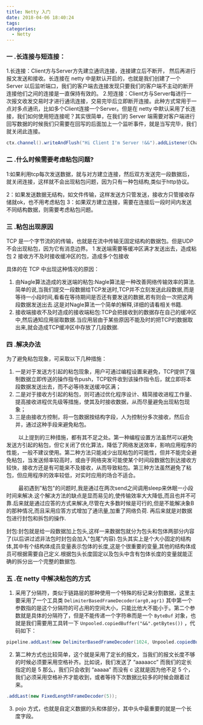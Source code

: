 ```yaml
---
title: Netty 入门
date: 2018-04-06 18:40:24
tags:
categories:
  - Netty
---
```


### 一 .长连接与短连接：
1.长连接：Client方与Server方先建立通讯连接，连接建立后不断开， 然后再进行报文发送和接收。长连接在 netty 中是默认开启的，也就是我们创建了一个 Server 以后监听端口，我们的客户端去连接发现只要我们的客户端不主动的断开连接他们之间的连接是一直保持有效的。
2.短连接：Client方与Server每进行一次报文收发交易时才进行通讯连接，交易完毕后立即断开连接。此种方式常用于一点对多点通讯，比如多个Client连接一个Server。但是在 netty 中默认采用了长连接，我们如何使用短连接呢？其实很简单，在我们的 Server 端需要对客户端进行回写数据的时候我们只需要在回写的后面加上一个监听事件，就是当写完毕，我们就关闭此连接。 

```java
ctx.channel().writeAndFlush("Hi Client I'm Server !&&").addListener(ChannelFutureListener.CLOSE);
```

### 二 .什么时候需要考虑粘包问题?

1:如果利用tcp每次发送数据，就与对方建立连接，然后双方发送完一段数据后，就关闭连接，这样就不会出现粘包问题，因为只有一种包结构,类似于http协议。

2：如果发送数据无结构，如文件传输，这样发送方只管发送，接收方只管接收存储就ok，也不用考虑粘包
		3：如果双方建立连接，需要在连接后一段时间内发送不同结构数据，则需要考虑粘包问题。

### 三 .粘包出现原因
TCP 是一个字节流的的传输，也就是在流中传输无固定结构的数据包。但是UDP不会出现粘包，因为它有消息边界。
1 发送端需要等缓冲区满才发送出去，造成粘包
2 接收方不及时接收缓冲区的包，造成多个包接收

具体的在 TCP 中出现这种情况的原因：

1. 由Nagle算法造成的发送端的粘包:Nagle算法是一种改善网络传输效率的算法.简单的说,当我们提交一段数据给TCP发送时,TCP并不立刻发送此段数据,而是等待一小段时间,看看在等待期间是否还有要发送的数据,若有则会一次把这两段数据发送出去.这是对Nagle算法一个简单的解释,详细的请看相关书籍.
2. 接收端接收不及时造成的接收端粘包:TCP会把接收到的数据存在自己的缓冲区中,然后通知应用层取数据.当应用层由于某些原因不能及时的把TCP的数据取出来,就会造成TCP缓冲区中存放了几段数据.
### 四 .解决办法
为了避免粘包现象，可采取以下几种措施：

1. 一是对于发送方引起的粘包现象，用户可通过编程设置来避免，TCP提供了强制数据立即传送的操作指令push，TCP软件收到该操作指令后，就立即将本段数据发送出去，而不必等待发送缓冲区满；
2. 二是对于接收方引起的粘包，则可通过优化程序设计、精简接收进程工作量、提高接收进程优先级等措施，使其及时接收数据，从而尽量避免出现粘包现象；
3. 三是由接收方控制，将一包数据按结构字段，人为控制分多次接收，然后合并，通过这种手段来避免粘包。

&emsp;&emsp;  以上提到的三种措施，都有其不足之处。第一种编程设置方法虽然可以避免发送方引起的粘包，但它关闭了优化算法，降低了网络发送效率，影响应用程序的性能，一般不建议使用。第二种方法只能减少出现粘包的可能性，但并不能完全避免粘包，当发送频率较高时，或由于网络突发可能使某个时间段数据包到达接收方较快，接收方还是有可能来不及接收，从而导致粘包。第三种方法虽然避免了粘包，但应用程序的效率较低，对实时应用的场合不适合。

&emsp;&emsp;  最初遇到"粘包"的问题时,我是通过在两次send之间调用sleep来休眠一小段时间来解决.这个解决方法的缺点是显而易见的,使传输效率大大降低,而且也并不可靠.后来就是通过应答的方式来解决,尽管在大多数时候是可行的,但是不能解决象B的那种情况,而且采用应答方式增加了通讯量,加重了网络负荷. 再后来就是对数据包进行封包和拆包的操作.

​     封包:封包就是给一段数据加上包头,这样一来数据包就分为包头和包体两部分内容了(以后讲过滤非法包时封包会加入"包尾"内容).包头其实上是个大小固定的结构体,其中有个结构体成员变量表示包体的长度,这是个很重要的变量,其他的结构体成员可根据需要自己定义.根据包头长度固定以及包头中含有包体长度的变量就能正确的拆分出一个完整的数据包.

### 五 .在 netty 中解决粘包的方式

1. 采用了分隔符，类似于链路层的那种使用一个特殊的标记来分割数据，这里主要采用了一个工具类 `DelimiterBasedFrameDecoder(arg0,agr1)` 其中第一个参数指的是这个分隔符的可占用的空间大小，只能比他大不能小于。第二个参数就是具体的分隔符了，但是不能传递一个字符串而是一个 `ByteBuf` 对象，也就是我们需要用工具转一下 `Unpooled.copiedBuffer("&&".getBytes())` ，代码如下：

```java
pipeline.addLast(new DelimiterBasedFrameDecoder(1024, Unpooled.copiedBuffer("&&".getBytes())));
```
2.  第二种方式也比较简单，这个就是采用了定长的报文，当我们的报文长度不够的时候必须要采用空格补齐。比如说，我们发送了 “aaaaacc” 而我们的定长指定的是 5 那么，我们只会收到 “aaaaa” 而没有 c 这就是因为他不足 5 个，我们必须采用空格补齐才能收到，或者等待下次数据比较多的时候会跟着过来。

```java
.addLast(new FixedLengthFrameDecoder(5));
```
3. pojo 方式，也就是自定义数据的头和体部分，其中头中最重要的就是一个长度字段。

